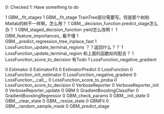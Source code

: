 0: Checked
1: Have something to do

1   GBM__fit_stages
1   GBM__fit_stage TrainTree部分需要写。但是那个树和Matlab的树不一样啊，怎么用？
1   GBM__decision_function  predict_stage怎么办？
1   GBM_staged_decision_function yield怎么改啊！
1   GBM_feature_importances_ 看不懂
1   GBM__predict_regression_tree_inplace_fast
1   LossFunction_update_terminal_regions ？？返回什么？？
1   LossFunction_update_terminal_region 和上面的函数如何配合？
1   LossFunction_score_to_decision 有Todo
1   LossFunction_negative_gradient


0   Estimator
0   EstimatorFit
0   EstimatorPredict
0   LossFunction
0   LossFunction_init_estimator
0   LossFunction_negative_gradient
0   LossFunction__call__
0   LossFunction_score_to_proba
0   LossFunction_score_to_decision
0   VerboseReporter
0   VerboseReporter_init
0   VerboseReporter_update
0   GBM
0   GradientBoostingClassifier
0   GradientBoostingRegressor
0   GBM_check_params
0   GBM__init_state
0   GBM__clear_state
0   GBM__resize_state
0   GBMFit
0   GBM__random_sample_mask
0   GBM_predict_stage